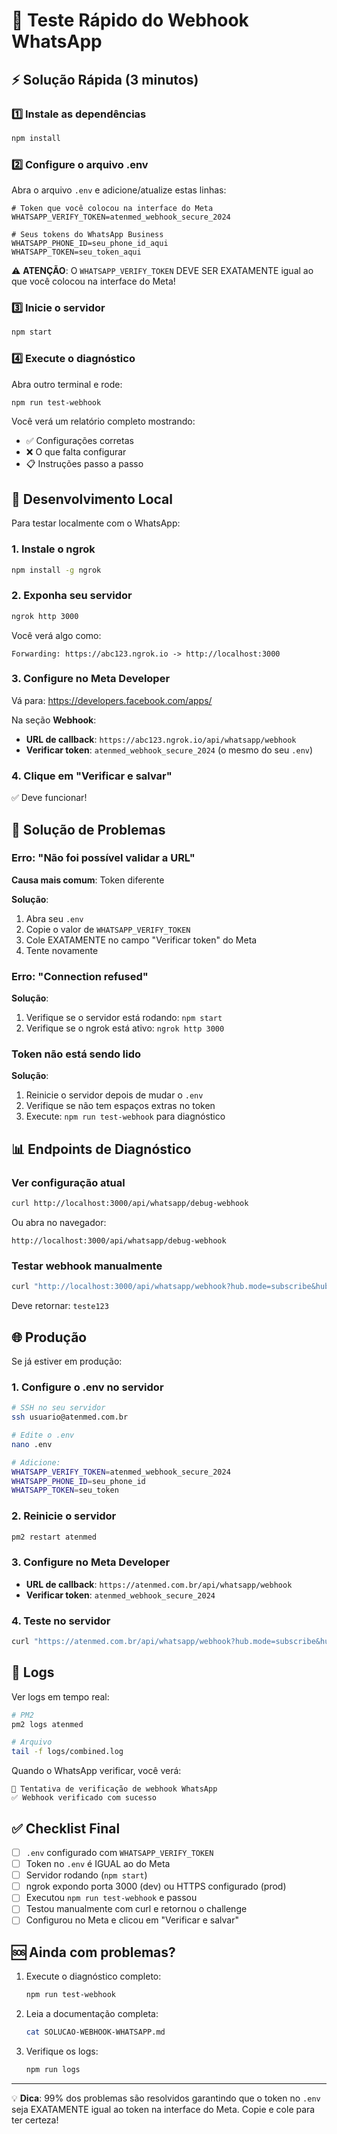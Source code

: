 # 🚀 Teste Rápido do Webhook WhatsApp

## ⚡ Solução Rápida (3 minutos)

### 1️⃣ Instale as dependências
```bash
npm install
```

### 2️⃣ Configure o arquivo .env
Abra o arquivo `.env` e adicione/atualize estas linhas:

```env
# Token que você colocou na interface do Meta
WHATSAPP_VERIFY_TOKEN=atenmed_webhook_secure_2024

# Seus tokens do WhatsApp Business
WHATSAPP_PHONE_ID=seu_phone_id_aqui
WHATSAPP_TOKEN=seu_token_aqui
```

⚠️ **ATENÇÃO**: O `WHATSAPP_VERIFY_TOKEN` DEVE SER EXATAMENTE igual ao que você colocou na interface do Meta!

### 3️⃣ Inicie o servidor
```bash
npm start
```

### 4️⃣ Execute o diagnóstico
Abra outro terminal e rode:
```bash
npm run test-webhook
```

Você verá um relatório completo mostrando:
- ✅ Configurações corretas
- ❌ O que falta configurar
- 📋 Instruções passo a passo

## 🔧 Desenvolvimento Local

Para testar localmente com o WhatsApp:

### 1. Instale o ngrok
```bash
npm install -g ngrok
```

### 2. Exponha seu servidor
```bash
ngrok http 3000
```

Você verá algo como:
```
Forwarding: https://abc123.ngrok.io -> http://localhost:3000
```

### 3. Configure no Meta Developer

Vá para: https://developers.facebook.com/apps/

Na seção **Webhook**:
- **URL de callback**: `https://abc123.ngrok.io/api/whatsapp/webhook`
- **Verificar token**: `atenmed_webhook_secure_2024` (o mesmo do seu `.env`)

### 4. Clique em "Verificar e salvar"

✅ Deve funcionar!

## 🐛 Solução de Problemas

### Erro: "Não foi possível validar a URL"

**Causa mais comum**: Token diferente

**Solução**:
1. Abra seu `.env`
2. Copie o valor de `WHATSAPP_VERIFY_TOKEN`
3. Cole EXATAMENTE no campo "Verificar token" do Meta
4. Tente novamente

### Erro: "Connection refused"

**Solução**:
1. Verifique se o servidor está rodando: `npm start`
2. Verifique se o ngrok está ativo: `ngrok http 3000`

### Token não está sendo lido

**Solução**:
1. Reinicie o servidor depois de mudar o `.env`
2. Verifique se não tem espaços extras no token
3. Execute: `npm run test-webhook` para diagnóstico

## 📊 Endpoints de Diagnóstico

### Ver configuração atual
```bash
curl http://localhost:3000/api/whatsapp/debug-webhook
```

Ou abra no navegador:
```
http://localhost:3000/api/whatsapp/debug-webhook
```

### Testar webhook manualmente
```bash
curl "http://localhost:3000/api/whatsapp/webhook?hub.mode=subscribe&hub.verify_token=atenmed_webhook_secure_2024&hub.challenge=teste123"
```

Deve retornar: `teste123`

## 🌐 Produção

Se já estiver em produção:

### 1. Configure o .env no servidor
```bash
# SSH no seu servidor
ssh usuario@atenmed.com.br

# Edite o .env
nano .env

# Adicione:
WHATSAPP_VERIFY_TOKEN=atenmed_webhook_secure_2024
WHATSAPP_PHONE_ID=seu_phone_id
WHATSAPP_TOKEN=seu_token
```

### 2. Reinicie o servidor
```bash
pm2 restart atenmed
```

### 3. Configure no Meta Developer
- **URL de callback**: `https://atenmed.com.br/api/whatsapp/webhook`
- **Verificar token**: `atenmed_webhook_secure_2024`

### 4. Teste no servidor
```bash
curl "https://atenmed.com.br/api/whatsapp/webhook?hub.mode=subscribe&hub.verify_token=atenmed_webhook_secure_2024&hub.challenge=teste"
```

## 📝 Logs

Ver logs em tempo real:
```bash
# PM2
pm2 logs atenmed

# Arquivo
tail -f logs/combined.log
```

Quando o WhatsApp verificar, você verá:
```
📱 Tentativa de verificação de webhook WhatsApp
✅ Webhook verificado com sucesso
```

## ✅ Checklist Final

- [ ] `.env` configurado com `WHATSAPP_VERIFY_TOKEN`
- [ ] Token no `.env` é IGUAL ao do Meta
- [ ] Servidor rodando (`npm start`)
- [ ] ngrok expondo porta 3000 (dev) ou HTTPS configurado (prod)
- [ ] Executou `npm run test-webhook` e passou
- [ ] Testou manualmente com curl e retornou o challenge
- [ ] Configurou no Meta e clicou em "Verificar e salvar"

## 🆘 Ainda com problemas?

1. Execute o diagnóstico completo:
   ```bash
   npm run test-webhook
   ```

2. Leia a documentação completa:
   ```bash
   cat SOLUCAO-WEBHOOK-WHATSAPP.md
   ```

3. Verifique os logs:
   ```bash
   npm run logs
   ```

---

💡 **Dica**: 99% dos problemas são resolvidos garantindo que o token no `.env` seja EXATAMENTE igual ao token na interface do Meta. Copie e cole para ter certeza!






